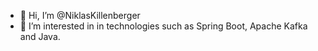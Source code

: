 - 👋 Hi, I’m @NiklasKillenberger
- 👀 I’m interested in in technologies such as Spring Boot, Apache Kafka and Java.

<!---
NiklasKillenberger/NiklasKillenberger is a ✨ special ✨ repository because its `README.md` (this file) appears on your GitHub profile.
You can click the Preview link to take a look at your changes.
--->
